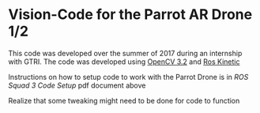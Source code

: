 # Vision-Code for the Parrot AR Drone 1/2
This code was developed over the summer of 2017 during an internship with GTRI. The code was developed using [OpenCV 3.2](https://opencv.org/about.html) and [Ros Kinetic](http://www.ros.org/) 

Instructions on how to setup code to work with the Parrot Drone is in *ROS Squad 3 Code Setup* pdf document above  
 
 Realize that some tweaking might need to be done for code to function 



